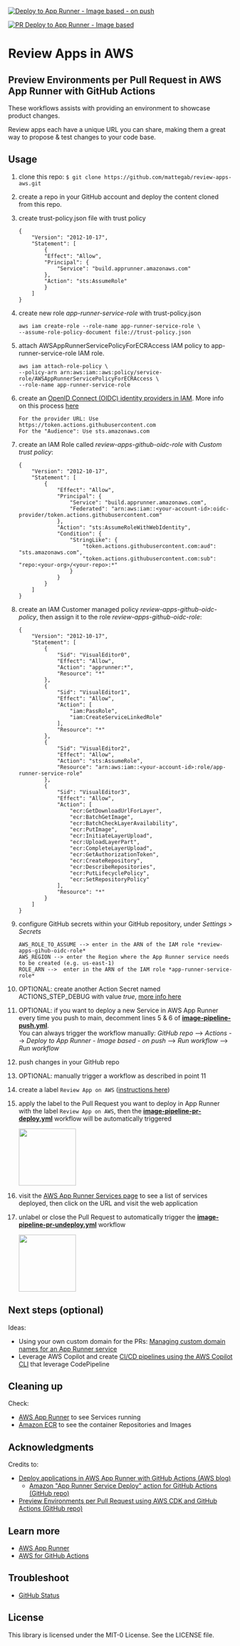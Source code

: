 [![Deploy to App Runner - Image based - on push](https://github.com/mattegab/review-apps-aws/actions/workflows/image-pipeline-push.yml/badge.svg)](https://github.com/mattegab/review-apps-aws/actions/workflows/image-pipeline-push.yml)

[![PR Deploy to App Runner - Image based](https://github.com/mattegab/review-apps-aws/actions/workflows/image-pipeline-pr-deploy.yml/badge.svg)](https://github.com/mattegab/review-apps-aws/actions/workflows/image-pipeline-pr-deploy.yml)


# Review Apps in AWS

## Preview Environments per Pull Request in AWS App Runner with GitHub Actions

These workflows assists with providing an environment to showcase product changes.

Review apps each have a unique URL you can share, making them a great way to propose & test changes to your code base.

## Usage

1. clone this repo: ```$ git clone https://github.com/mattegab/review-apps-aws.git```

2. create a repo in your GitHub account and deploy the content cloned from this repo.

3. create trust-policy.json file with trust policy
    ```
    {
        "Version": "2012-10-17",
        "Statement": [
            {
            "Effect": "Allow",
            "Principal": {
                "Service": "build.apprunner.amazonaws.com"
            },
            "Action": "sts:AssumeRole"
            }
        ]
    }
    ```

4. create new role *app-runner-service-role* with trust-policy.json
    ```
    aws iam create-role --role-name app-runner-service-role \
    --assume-role-policy-document file://trust-policy.json
    ```

5. attach AWSAppRunnerServicePolicyForECRAccess IAM policy to app-runner-service-role IAM role.
    ```
    aws iam attach-role-policy \
    --policy-arn arn:aws:iam::aws:policy/service-role/AWSAppRunnerServicePolicyForECRAccess \
    --role-name app-runner-service-role
    ```

6. create an [OpenID Connect (OIDC) identity providers in IAM](https://docs.aws.amazon.com/IAM/latest/UserGuide/id_roles_providers_create_oidc.html#manage-oidc-provider-console). More info on this process [here](https://docs.github.com/en/actions/deployment/security-hardening-your-deployments/configuring-openid-connect-in-amazon-web-services)
    ```
    For the provider URL: Use https://token.actions.githubusercontent.com
    For the "Audience": Use sts.amazonaws.com
    ```

7. create an IAM Role called *review-apps-github-oidc-role* with *Custom trust policy*:
    ```
    {
        "Version": "2012-10-17",
        "Statement": [
            {
                "Effect": "Allow",
                "Principal": {
                    "Service": "build.apprunner.amazonaws.com",
                    "Federated": "arn:aws:iam::<your-account-id>:oidc-provider/token.actions.githubusercontent.com"
                },
                "Action": "sts:AssumeRoleWithWebIdentity",
                "Condition": {
                    "StringLike": {
                        "token.actions.githubusercontent.com:aud": "sts.amazonaws.com",
                        "token.actions.githubusercontent.com:sub": "repo:<your-org>/<your-repo>:*"
                    }
                }
            }
        ]
    }
    ```

8. create an IAM Customer managed policy *review-apps-github-oidc-policy*, then assign it to the role *review-apps-github-oidc-role*:
    ```
    {
        "Version": "2012-10-17",
        "Statement": [
            {
                "Sid": "VisualEditor0",
                "Effect": "Allow",
                "Action": "apprunner:*",
                "Resource": "*"
            },
            {
                "Sid": "VisualEditor1",
                "Effect": "Allow",
                "Action": [
                    "iam:PassRole",
                    "iam:CreateServiceLinkedRole"
                ],
                "Resource": "*"
            },
            {
                "Sid": "VisualEditor2",
                "Effect": "Allow",
                "Action": "sts:AssumeRole",
                "Resource": "arn:aws:iam::<your-account-id>:role/app-runner-service-role"
            },
            {
                "Sid": "VisualEditor3",
                "Effect": "Allow",
                "Action": [
                    "ecr:GetDownloadUrlForLayer",
                    "ecr:BatchGetImage",
                    "ecr:BatchCheckLayerAvailability",
                    "ecr:PutImage",
                    "ecr:InitiateLayerUpload",
                    "ecr:UploadLayerPart",
                    "ecr:CompleteLayerUpload",
                    "ecr:GetAuthorizationToken",
                    "ecr:CreateRepository",
                    "ecr:DescribeRepositories",
                    "ecr:PutLifecyclePolicy",
                    "ecr:SetRepositoryPolicy"
                ],
                "Resource": "*"
            }
        ]
    }
    ```

9. configure GitHub secrets within your GitHub repository, under *Settings* > *Secrets*
    ```
    AWS_ROLE_TO_ASSUME --> enter in the ARN of the IAM role *review-apps-gihub-oidc-role*
    AWS_REGION --> enter the Region where the App Runner service needs to be created (e.g. us-east-1)
    ROLE_ARN -->  enter in the ARN of the IAM role *app-runner-service-role*
    ```


10. OPTIONAL: create another Action Secret named ACTIONS_STEP_DEBUG with value *true*, [more info here](https://docs.github.com/en/actions/monitoring-and-troubleshooting-workflows/enabling-debug-logging)

11. OPTIONAL: if you want to deploy a new Service in AWS App Runner every time you push to main, decomment lines 5 & 6 of **[image-pipeline-push.yml](.github/workflows/image-pipeline-push.yml)**. 
<br/>You can always trigger the workflow manually: *GitHub repo* --> *Actions* --> *Deploy to App Runner - Image based - on push* --> *Run workflow* --> *Run workflow*

12. push changes in your GitHub repo

13. OPTIONAL: manually trigger a workflow as described in point 11

14. create a label `Review App on AWS` ([instructions here](https://docs.github.com/en/issues/using-labels-and-milestones-to-track-work/managing-labels))

15. apply the label to the Pull Request you want to deploy in App Runner with the label `Review App on AWS`, then the **[image-pipeline-pr-deploy.yml](.github/workflows/image-pipeline-pr-deploy.yml)** workflow will be automatically triggered

    <img src="screenshots/PR-deploy.png" width="128"/>

16. visit the [AWS App Runner Services page](https://console.aws.amazon.com/apprunner/home#/services) to see a list of services deployed, then click on the URL and visit the web application

17. unlabel or close the Pull Request to automatically trigger the **[image-pipeline-pr-undeploy.yml](.github/workflows/image-pipeline-pr-undeploy.yml)** workflow

    <img src="screenshots/PR-undeploy.png" width="128"/>

## Next steps (optional)

Ideas:

- Using your own custom domain for the PRs: [Managing custom domain names for an App Runner service]()
- Leverage AWS Copilot and create [CI/CD pipelines using the AWS Copilot CLI](https://aws.github.io/copilot-cli/docs/concepts/pipelines/) that leverage CodePipeline

## Cleaning up

Check:

- [AWS App Runner](https://console.aws.amazon.com/apprunner/home#/services) to see Services running
- [Amazon ECR](https://console.aws.amazon.com/ecr/repositories) to see the container Repositories and Images

## Acknowledgments

Credits to:

- [Deploy applications in AWS App Runner with GitHub Actions (AWS blog)](https://aws.amazon.com/blogs/containers/deploy-applications-in-aws-app-runner-with-github-actions/)
  - [Amazon "App Runner Service Deploy" action for GitHub Actions (GitHub repo)](https://github.com/awslabs/amazon-app-runner-deploy)
- [Preview Environments per Pull Request using AWS CDK and GitHub Actions (GitHub repo)](https://github.com/jgoux/preview-environments-per-pull-request-using-aws-cdk-and-github-actions)

## Learn more

- [AWS App Runner](https://aws.amazon.com/apprunner/)
- [AWS for GitHub Actions](https://github.com/aws-actions)

## Troubleshoot

- [GitHub Status](https://www.githubstatus.com/)

## License

This library is licensed under the MIT-0 License. See the LICENSE file.
